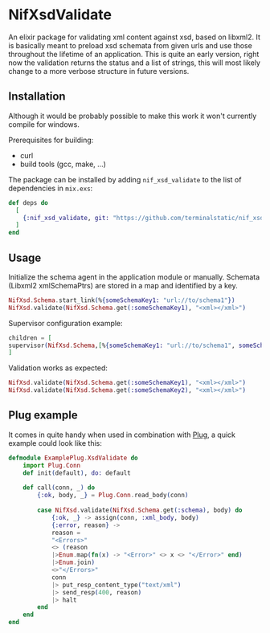 # NifXsdValidate

An elixir package for validating xml content against xsd, based on libxml2.
It is basically meant to preload xsd schemata from given urls and use those throughout the lifetime of an application.
This is quite an early version, right now the validation returns the status and a list of strings, this will most likely change to a more verbose structure in future versions.

## Installation

Although it would be probably possible to make this work it won't currently compile for windows.

Prerequisites for building:
* curl
* build tools (gcc, make, ...)

The package can be installed by adding `nif_xsd_validate` to the list of dependencies in `mix.exs`:

```elixir
def deps do
  [
    {:nif_xsd_validate, git: "https://github.com/terminalstatic/nif_xsd_validate"}
  ]
end
```

## Usage

Initialize the schema agent in the application module or manually.
Schemata (Libxml2 xmlSchemaPtrs) are stored in a map and identified by a key.

```elixir
NifXsd.Schema.start_link(%{someSchemaKey1: "url://to/schema1"})
NifXsd.validate(NifXsd.Schema.get(:someSchemaKey1), "<xml></xml>")
```
Supervisor configuration example:
```elixir
children = [
supervisor(NifXsd.Schema,[%{someSchemaKey1: "url://to/schema1", someSchemaKey2: "url://to/schema2"])
]
```
Validation works as expected:
```elixir
NifXsd.validate(NifXsd.Schema.get(:someSchemaKey1), "<xml></xml>")
NifXsd.validate(NifXsd.Schema.get(:someSchemaKey2), "<xml></xml>")
```
## Plug example
It comes in quite handy when used in combination with [Plug](https://github.com/elixir-plug/plug), a quick example could look like this:

```elixir
defmodule ExamplePlug.XsdValidate do
    import Plug.Conn
    def init(default), do: default
  
    def call(conn, _) do
        {:ok, body, _} = Plug.Conn.read_body(conn)    
        
        case NifXsd.validate(NifXsd.Schema.get(:schema), body) do
            {:ok, _} -> assign(conn, :xml_body, body)
            {:error, reason} -> 
            reason = 
            "<Errors>" 
            <> (reason
            |>Enum.map(fn(x) -> "<Error>" <> x <> "</Error>" end)
            |>Enum.join)
            <>"</Errors>"
            conn
            |> put_resp_content_type("text/xml")
            |> send_resp(400, reason)
            |> halt
        end
    end
end
```
